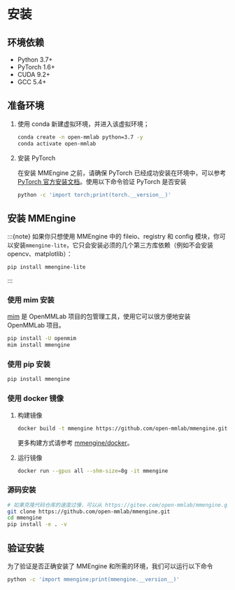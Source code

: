 # 安装

## 环境依赖

- Python 3.7+
- PyTorch 1.6+
- CUDA 9.2+
- GCC 5.4+

## 准备环境

1. 使用 conda 新建虚拟环境，并进入该虚拟环境；

   ```bash
   conda create -n open-mmlab python=3.7 -y
   conda activate open-mmlab
   ```

2. 安装 PyTorch

   在安装 MMEngine 之前，请确保 PyTorch 已经成功安装在环境中，可以参考 [PyTorch 官方安装文档](https://pytorch.org/get-started/locally/#start-locally)。使用以下命令验证 PyTorch 是否安装

   ```bash
   python -c 'import torch;print(torch.__version__)'
   ```

## 安装 MMEngine

:::{note}
如果你只想使用 MMEngine 中的 fileio、registry 和 config 模块，你可以安装`mmengine-lite`，它只会安装必须的几个第三方库依赖（例如不会安装 opencv、matplotlib）：

```bash
pip install mmengine-lite
```

:::

### 使用 mim 安装

[mim](https://github.com/open-mmlab/mim) 是 OpenMMLab 项目的包管理工具，使用它可以很方便地安装 OpenMMLab 项目。

```bash
pip install -U openmim
mim install mmengine
```

### 使用 pip 安装

```bash
pip install mmengine
```

### 使用 docker 镜像

1. 构建镜像

   ```bash
   docker build -t mmengine https://github.com/open-mmlab/mmengine.git#main:docker/release
   ```

   更多构建方式请参考 [mmengine/docker](https://github.com/open-mmlab/mmengine/tree/main/docker)。

2. 运行镜像

   ```bash
   docker run --gpus all --shm-size=8g -it mmengine
   ```

### 源码安装

```bash
# 如果克隆代码仓库的速度过慢，可以从 https://gitee.com/open-mmlab/mmengine.git 克隆
git clone https://github.com/open-mmlab/mmengine.git
cd mmengine
pip install -e . -v
```

## 验证安装

为了验证是否正确安装了 MMEngine 和所需的环境，我们可以运行以下命令

```bash
python -c 'import mmengine;print(mmengine.__version__)'
```
